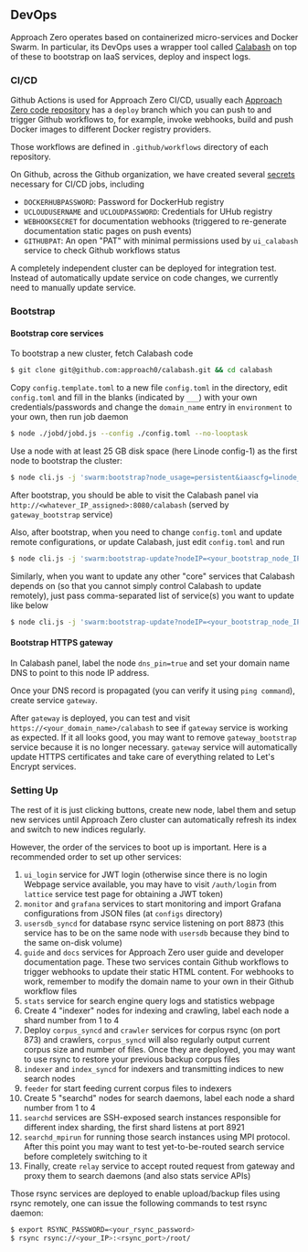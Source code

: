 ## DevOps
Approach Zero operates based on containerized micro-services and Docker Swarm.
In particular, its DevOps uses a wrapper tool called [Calabash](https://github.com/approach0/calabash)
on top of these to bootstrap on IaaS services, deploy and inspect logs.

### CI/CD
Github Actions is used for Approach Zero CI/CD, usually each [Approach Zero code repository](https://github.com/organizations/approach0) has a `deploy` branch
which you can push to and trigger Github workflows to, for example, invoke webhooks, build and push Docker images to different Docker registry providers.

Those workflows are defined in `.github/workflows` directory of each repository.

On Github, across the Github organization, we have created several [secrets](https://github.com/organizations/approach0/settings/secrets/actions) necessary for CI/CD jobs, including

* `DOCKERHUBPASSWORD`: Password for DockerHub registry
* `UCLOUDUSERNAME` and `UCLOUDPASSWORD`: Credentials for UHub registry
* `WEBHOOKSECRET` for documentation webhooks (triggered to re-generate documentation static pages on push events)
* `GITHUBPAT`: An open "PAT" with minimal permissions used by `ui_calabash` service to check Github workflows status

A completely independent cluster can be deployed for integration test.
Instead of automatically update service on code changes, we currently need to manually update service.

### Bootstrap

#### Bootstrap core services
To bootstrap a new cluster, fetch Calabash code
```sh
$ git clone git@github.com:approach0/calabash.git && cd calabash
```

Copy `config.template.toml` to a new file `config.toml` in the directory, edit `config.toml` and fill in the blanks (indicated by `___`)
with your own credentials/passwords and change the `domain_name` entry in `environment` to your own, then run job daemon
```sh
$ node ./jobd/jobd.js --config ./config.toml --no-looptask
```

Use a node with at least 25 GB disk space (here Linode config-1) as the first node to bootstrap the cluster:
```sh
$ node cli.js -j 'swarm:bootstrap?node_usage=persistent&iaascfg=linode_config_1'
```

After bootstrap, you should be able to visit the Calabash panel via `http://<whatever_IP_assigned>:8080/calabash` (served by `gateway_bootstrap` service)

Also, after bootstrap, when you need to change `config.toml` and update remote configurations, or update Calabash, just edit `config.toml` and run
```sh
$ node cli.js -j 'swarm:bootstrap-update?nodeIP=<your_bootstrap_node_IP>&port=<your_bootstrap_node_SSH_port>&services=calabash'
```
Similarly, when you want to update any other "core" services that Calabash depends on (so that you cannot simply control Calabash to update remotely),
just pass comma-separated list of service(s) you want to update like below
```sh
$ node cli.js -j 'swarm:bootstrap-update?nodeIP=<your_bootstrap_node_IP>&port=<your_bootstrap_node_SSH_port>&services=calabash,gateway'
```

#### Bootstrap HTTPS gateway
In Calabash panel, label the node `dns_pin=true` and set your domain name DNS to point to this node IP address.

Once your DNS record is propagated (you can verify it using `ping command`), create service `gateway`.

After `gateway` is deployed, you can test and visit `https://<your_domain_name>/calabash` to see if `gateway` service is working as expected.
If it all looks good, you may want to remove `gateway_bootstrap` service because it is no longer necessary. `gateway` service will automatically update
HTTPS certificates and take care of everything related to Let's Encrypt services.

### Setting Up
The rest of it is just clicking buttons, create new node, label them and setup new services until
Approach Zero cluster can automatically refresh its index and switch to new indices regularly.

However, the order of the services to boot up is important. Here is a recommended order to set up other services:

1. `ui_login` service for JWT login (otherwise since there is no login Webpage service available, you may have to visit
   `/auth/login` from `lattice` service test page for obtaining a JWT token)
2. `monitor` and `grafana` services to start monitoring and import Grafana configurations from JSON files (at `configs` directory)
3. `usersdb_syncd` for database rsync service listening on port 8873
   (this service has to be on the same node with `usersdb` because they bind to the same on-disk volume)
4. `guide` and `docs` services for Approach Zero user guide and developer documentation page. These two services contain Github workflows to trigger
   webhooks to update their static HTML content. For webhooks to work, remember to modify the domain name to your own in their Github workflow files
5. `stats` service for search engine query logs and statistics webpage
6. Create 4 "indexer" nodes for indexing and crawling, label each node a shard number from 1 to 4
7. Deploy `corpus_syncd` and `crawler` services for corpus rsync (on port 873) and crawlers,
   `corpus_syncd` will also regularly output current corpus size and number of files.
   Once they are deployed, you may want to use rsync to restore your previous backup corpus files
8. `indexer` and `index_syncd` for indexers and transmitting indices to new search nodes
9. `feeder` for start feeding current corpus files to indexers
10. Create 5 "searchd" nodes for search daemons, label each node a shard number from 1 to 4
11. `searchd` services are SSH-exposed search instances responsible for different index sharding, the first shard listens at port 8921
12. `searchd_mpirun` for running those search instances using MPI protocol.
    After this point you may want to test yet-to-be-routed search service before completely switching to it
13. Finally, create `relay` service to accept routed request from gateway and proxy them to search daemons (and also stats service APIs)

Those rsync services are deployed to enable upload/backup files using rsync remotely, one can issue the following commands to test rsync daemon:
```sh
$ export RSYNC_PASSWORD=<your_rsync_password>
$ rsync rsync://<your_IP>:<rsync_port>/root/
```
